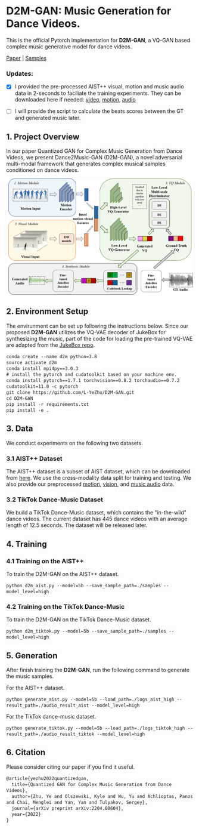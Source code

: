# D2M-GAN: Music Generation for Dance Videos.
This is the official Pytorch implementation for **D2M-GAN**, a VQ-GAN based complex music generative model for dance videos.

[Paper](https://arxiv.org/abs/2204.00604) | [Samples](https://l-yezhu.github.io/D2M-GAN/) 

### Updates:

- [X] I provided the pre-processed AIST++ visual, motion and music audio data in 2-seconds to faciliate the training experiments. They can be downloaded here if needed: [video](https://drive.google.com/file/d/1Wb5HVJW3oP9Q2WTu_rqaTIOAFoxPoLTI/view?usp=sharing), [motion](https://drive.google.com/file/d/138rM85CDbSRTsHaLOEXdqqzDyS0vt_sT/view?usp=sharing), [audio](https://drive.google.com/file/d/1YVDvHqg3Tw7gxzdt8fSNtuDPFru9rgxa/view?usp=sharing)
- [ ] I will provide the script to calculate the beats scores between the GT and generated music later.


## 1. Project Overview
In our paper Quantized GAN for Complex Music Generation from Dance Videos, we present Dance2Music-GAN (D2M-GAN), a novel adversarial multi-modal framework that generates complex musical samples conditioned on dance videos.

<p align="center">
	<img src="assets/d2m.png" width="700">


## 2. Environment Setup

The envirunment can be set up following the instructions below.
Since our proposed **D2M-GAN** utilizes the VQ-VAE decoder of JukeBox for synthesizing the music, part of the code for loading the pre-trained VQ-VAE are adapted from the [JukeBox repo](https://github.com/openai/jukebox).

 
```
conda create --name d2m python=3.8
source activate d2m
conda install mpi4py==3.0.3
# install the pytorch and cudatoolkit based on your machine env.
conda install pytorch==1.7.1 torchvision==0.8.2 torchaudio==0.7.2 cudatoolkit=11.0 -c pytorch
git clone https://github.com/L-YeZhu/D2M-GAN.git
cd D2M-GAN
pip install -r requirements.txt
pip install -e .
```


## 3. Data

We conduct experiments on the following two datasets.

### 3.1 AIST++ Dataset
The AIST++ dataset is a subset of AIST dataset, which can be downloaded from [here](https://google.github.io/aistplusplus_dataset/download.html). We use the cross-modality data split for training and testing. We also provide our preprocessed [motion](https://drive.google.com/file/d/138rM85CDbSRTsHaLOEXdqqzDyS0vt_sT/view?usp=sharing), [vision](https://drive.google.com/file/d/1Wb5HVJW3oP9Q2WTu_rqaTIOAFoxPoLTI/view?usp=sharing), and [music audio](https://drive.google.com/file/d/1YVDvHqg3Tw7gxzdt8fSNtuDPFru9rgxa/view?usp=sharing) data.


### 3.2 TikTok Dance-Music Dataset
We build a TikTok Dance-Music dataset, which contains the "in-the-wild" dance videos. The current dataset has 445 dance videos with an average length of 12.5 seconds. 
The dataset will be released later.
<!-- This dataset can be downloaded from our [project page](). -->




## 4. Training

### 4.1 Training on the AIST++
To train the D2M-GAN on the AIST++ dataset.

```
python d2m_aist.py --model=5b --save_sample_path=./samples --model_level=high
```

### 4.2 Training on the TikTok Dance-Music
To train the D2M-GAN on the TikTok Dance-Music dataset. 

```
python d2m_tiktok.py --model=5b --save_sample_path=./samples --model_level=high
```


## 5. Generation

After finish training the **D2M-GAN**, run the following command to generate the music samples.

For the AIST++ dataset.

```
python generate_aist.py --model=5b --load_path=./logs_aist_high --result_path=./audio_result_aist --model_level=high
```

For the TikTok dance-music dataset.

```
python generate_tiktok.py --model=5b --load_path=./logs_tiktok_high --result_path=./audio_result_tiktok --model_level=high
```



## 6. Citation
Please consider citing our paper if you find it useful. 
```
@article{yezhu2022quantizedgan,
  title={Quantized GAN for Complex Music Generation from Dance Videos},
  author={Zhu, Ye and Olszewski, Kyle and Wu, Yu and Achlioptas, Panos and Chai, Menglei and Yan, Yan and Tulyakov, Sergey},
  journal={arXiv preprint arXiv:2204.00604},
  year={2022}
}
```


